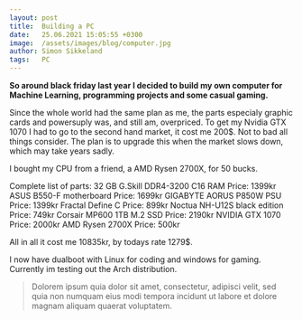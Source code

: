 ```yaml
---
layout: post
title:  Building a PC
date:   25.06.2021 15:05:55 +0300
image:  /assets/images/blog/computer.jpg
author: Simon Sikkeland
tags:   PC 
---
```


**So around black friday last year I decided to build my own computer for Machine Learning, programming projects and some casual gaming.**

Since the whole world had the same plan as me, the parts especialy graphic cards and powersuply was, and still am, overpriced. To get my Nvidia GTX 1070 I had to go to the second hand market, it cost me 200$. Not to bad all things consider. The plan is to upgrade this when the market slows down, which may take years sadly. 

I bought my CPU from a friend, a AMD Rysen 2700X, for 50 bucks.
 
Complete list of parts:
	32 GB G.Skill DDR4-3200 C16 RAM         Price: 1399kr
    ASUS B550-F motherboard                 Price: 1699kr
    GIGABYTE AORUS P850W PSU                Price: 1399kr
    Fractal Define C                        Price: 899kr
    Noctua NH-U12S black edition            Price: 749kr
    Corsair MP600 1TB M.2 SSD               Price: 2190kr
    NVIDIA GTX 1070                         Price: 2000kr
    AMD Rysen 2700X                         Price: 500kr
    
All in all it cost me 10835kr, by todays rate 1279$. 

I now have dualboot with Linux for coding and windows for gaming.  
Currently im testing out the Arch distribution. 

> Dolorem ipsum quia dolor sit amet, consectetur, adipisci velit, sed quia non numquam eius modi tempora incidunt ut labore et dolore magnam aliquam quaerat voluptatem.

